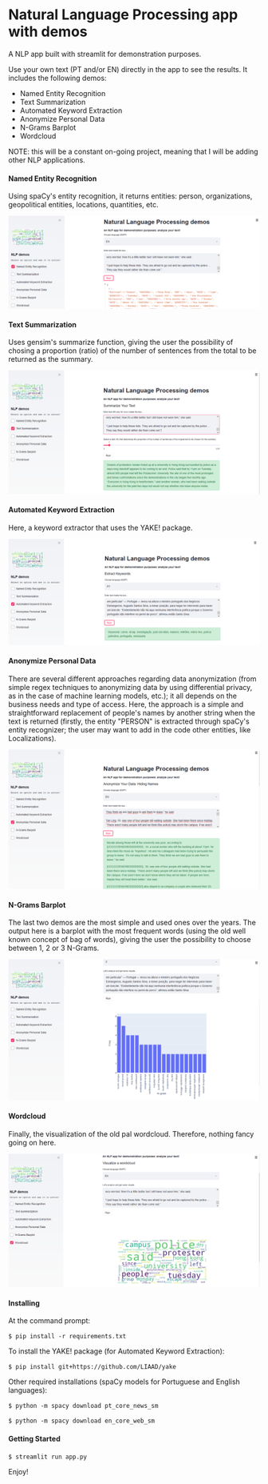 # Natural Language Processing app with demos
A NLP app built with streamlit for demonstration purposes.

Use your own text (PT and/or EN) directly in the app to see the results.
It includes the following demos:

+ Named Entity Recognition
+ Text Summarization
+ Automated Keyword Extraction
+ Anonymize Personal Data
+ N-Grams Barplot
+ Wordcloud

NOTE: this will be a constant on-going project, meaning that I will be adding other NLP applications.

#### Named Entity Recognition
Using spaCy's entity recognition, it returns entities: person, organizations, geopolitical entities, locations, quantities, etc.

![](images/app1.png)


#### Text Summarization
Uses gensim's summarize function, giving the user the possibility of chosing a proportion (ratio) of the number of sentences from the total to be returned as the summary.

![](images/app2.png)


#### Automated Keyword Extraction
Here, a keyword extractor that uses the YAKE! package.

![](images/app3.png)

#### Anonymize Personal Data
There are several different approaches regarding data anonymization (from simple regex techniques to anonymizing data by using differential privacy, as in the case of machine learning models, etc.); it all depends on the business needs and type of access.
Here, the approach is a simple and straightforward replacement of people's names by another string when the text is returned (firstly, the entity "PERSON" is extracted through spaCy's entity recognizer; the user may want to add in the code other entities, like Localizations).

![](images/app4.png)

#### N-Grams Barplot
The last two demos are the most simple and used ones over the years.
The output here is a barplot with the most frequent words (using the old well known concept of bag of words), giving the user the possibility to choose between 1, 2 or 3 N-Grams.

![](images/app5.png)

#### Wordcloud
Finally, the visualization of the old pal wordcloud. Therefore, nothing fancy going on here.

![](images/app6.png)


#### Installing

At the command prompt:

```
$ pip install -r requirements.txt
```

To install the YAKE! package (for Automated Keyword Extraction):

```
$ pip install git+https://github.com/LIAAD/yake
```

Other required installations (spaCy models for Portuguese and English languages):

```
$ python -m spacy download pt_core_news_sm
```

```
$ python -m spacy download en_core_web_sm
```


#### Getting Started
```
$ streamlit run app.py
```

Enjoy!

